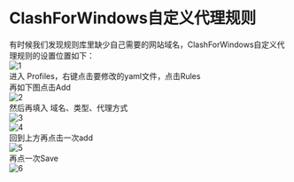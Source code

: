 # ClashForWindows自定义代理规则          

有时候我们发现规则库里缺少自己需要的网站域名，ClashForWindows自定义代理规则的设置位置如下：            
![1](https://user-images.githubusercontent.com/68980375/164714828-e81c2f6b-4f93-47c8-84e4-8ce4617b749c.png)        
进入 Profiles，右键点击要修改的yaml文件，点击Rules       
再如下图点击Add       
![2](https://user-images.githubusercontent.com/68980375/164715169-18c32949-071a-46a0-bfc1-be5fc01a6b5f.png)          
然后再填入 域名、类型、代理方式          
![3](https://user-images.githubusercontent.com/68980375/164715317-a5635dcf-dace-4c70-b208-f9353504dc0a.png)       
![4](https://user-images.githubusercontent.com/68980375/164715383-d2107735-c7bf-4113-bae0-870570e8e687.png)         
回到上方再点击一次add          
![5](https://user-images.githubusercontent.com/68980375/164715520-e136e1e1-49c4-494b-a69a-af5a6883ffb8.png)         
再点一次Save               
![6](https://user-images.githubusercontent.com/68980375/164715566-1bdc2ff9-3fa8-4c23-9480-50e7d01b495a.png)         








